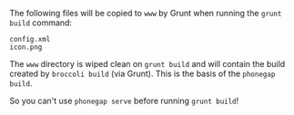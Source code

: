 The following files will be copied to `www` by Grunt
when running the `grunt build` command:

```
config.xml
icon.png
```

The `www` directory is wiped clean on `grunt build` and will contain
the build created by `broccoli build` (via Grunt).
This is the basis of the `phonegap build`.

So you can't use `phonegap serve` before running `grunt build`!
